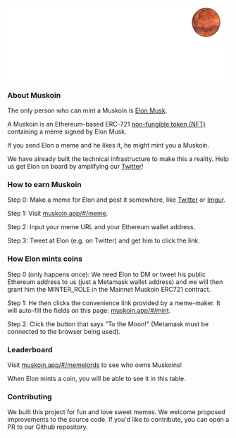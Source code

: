 <p align="center">
  <img src="./media/svg/muskoin_rocket_animation.svg">
</p>

### About Muskoin

The only person who can mint a Muskoin is <a href="https://media.giphy.com/media/3jcgPn9fzfaXc1EHJC/giphy.gif">Elon Musk</a>.

A Muskoin is an Ethereum-based ERC-721 <a href="https://en.wikipedia.org/wiki/Non-fungible_token">non-fungible token (NFT)</a> containing a meme signed by Elon Musk.

If you send Elon a meme and he likes it, he might mint you a Muskoin.

We have already built the technical infrastructure to make this a reality. Help us get Elon on board by amplifying our <a href="https://www.twitter.com/MuskoinApp">Twitter</a>!

### How to earn Muskoin 

Step 0: Make a meme for Elon and post it somewhere, like <a href="https://www.twitter.com">Twitter</a> or <a href="https://imgur.com/">Imgur</a>.

Step 1: Visit <a href="http://muskoin.app/#/meme">muskoin.app/#/meme</a>.

Step 2: Input your meme URL and your Ethereum wallet address. 

Step 3: Tweet at Elon (e.g. on Twitter) and get him to click the link.

### How Elon mints coins

Step 0 (only happens once): We need Elon to DM or tweet his public Ethereum address to us (just a Metamask wallet address) and we will then grant him the MINTER_ROLE 
in the Mainnet Muskoin ERC721 contract. 

Step 1: He then clicks the convenience link provided by a meme-maker. It will auto-fill the fields on this page: <a href="http://muskoin.app/#/mint">muskoin.app/#/mint</a>.

Step 2: Click the button that says "To the Moon!" (Metamask must be connected to the browser being used). 

### Leaderboard

Visit <a href="http://muskoin.app/#/memelords">muskoin.app/#/memelords</a> to see who owns Muskoins!

When Elon mints a coin, you will be able to see it in this table.

### Contributing

We built this project for fun and love sweet memes. We welcome proposed improvements to the source code. If you'd like to contribute, 
you can open a PR to our Github repository.
